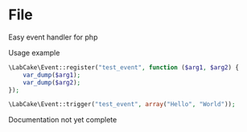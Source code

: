 # File
Easy event handler for php

Usage example
```php
\LabCake\Event::register("test_event", function ($arg1, $arg2) {
    var_dump($arg1);
    var_dump($arg2);
});

\LabCake\Event::trigger("test_event", array("Hello", "World"));
```

Documentation not yet complete